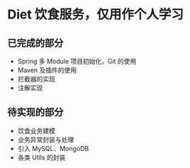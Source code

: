 # Diet 饮食服务，仅用作个人学习

## 已完成的部分

- Spring 多 Module 项目初始化，Git 的使用
- Maven 及插件的使用
- 拦截器的实现
- 注解实现

## 待实现的部分

- 饮食业务建模
- 业务异常封装与处理
- 引入 MySQL、MongoDB
- 各类 Utils 的封装
